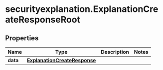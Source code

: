 # securityexplanation.ExplanationCreateResponseRoot

## Properties

Name | Type | Description | Notes
------------ | ------------- | ------------- | -------------
**data** | [**ExplanationCreateResponse**](ExplanationCreateResponse.md) |  | 


